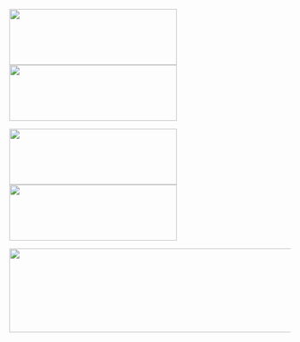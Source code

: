 [<img align="center" width="300" height="100" src="https://i.imgur.com/HlpOH0C.jpg">](https://payhip.com/BlunderHunter)[<img align="center" width="300" height="100" src="https://i.imgur.com/GNoJdNN.jpg">](FAQ.md)

[<img align="center" width="300" height="100" src="https://i.imgur.com/sSsFPeH.jpg">](https://www.youtube.com/channel/UC8v7NiZJeArSb03ukf86bKA) [<img align="center" width="300" height="100" src="https://i.imgur.com/5w9Ynsj.png">](https://www.twitch.tv/blunderhunter)

[<img src="https://i.imgur.com/khmrS9G.jpg" width="600" height="150">](https://twitter.com/BlunderHunter1)
